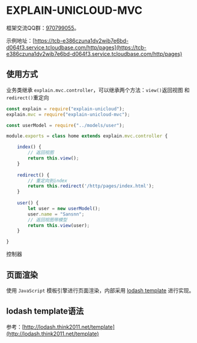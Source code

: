 # EXPLAIN-UNICLOUD-MVC

框架交流QQ群：[970799055](https://jq.qq.com/?_wv=1027&k=KFkDL5gp)。

示例地址：[https://tcb-e386czuna1dv2wib7e6bd-d064f3.service.tcloudbase.com/http/pages](https://tcb-e386czuna1dv2wib7e6bd-d064f3.service.tcloudbase.com/http/pages)

## 使用方式
业务类继承 `explain.mvc.controller`，可以继承两个方法：`view()`返回视图 和 `redirect()`重定向
```javascript
const explain = require("explain-unicloud");
explain.mvc = require("explain-unicloud-mvc");

const userModel = require("../models/user");

module.exports = class home extends explain.mvc.controller {

	index() {
		// 返回视图
		return this.view();
	}
	
	redirect() {
		// 重定向到index
		return this.redirect('/http/pages/index.html');
	}
	
	user() {
		let user = new userModel();
		user.name = "Sansnn";
		// 返回视图带模型
		return this.view(user);
	}

}
```

控制器

## 页面渲染
使用 `JavaScript` 模板引擎进行页面渲染，内部采用 [lodash template](https://lodash.com/docs/4.17.15#template) 进行实现。

## lodash template语法
参考：[http://lodash.think2011.net/template](http://lodash.think2011.net/template)